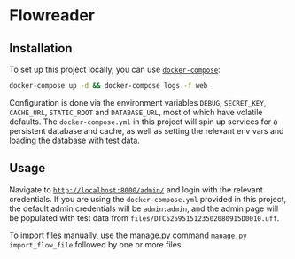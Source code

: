 # Flowreader

## Installation
To set up this project locally, you can use [`docker-compose`](https://docs.docker.com/compose/):<br>
```sh
docker-compose up -d && docker-compose logs -f web
```
Configuration is done via the environment variables `DEBUG`, `SECRET_KEY`, `CACHE_URL`, `STATIC_ROOT` and `DATABASE_URL`, most of which have volatile defaults. The `docker-compose.yml` in this project will spin up services for a persistent database and cache, as well as setting the relevant env vars and loading the database with test data.

## Usage
Navigate to [`http://localhost:8000/admin/`](http://localhost:8000/admin/) and login with the relevant credentials. If you are using the `docker-compose.yml` provided in this project, the default admin credentials will be `admin:admin`, and the admin page will be populated with test data from `files/DTC5259515123502080915D0010.uff`.

To import files manually, use the manage.py command `manage.py import_flow_file` followed by one or more files.

